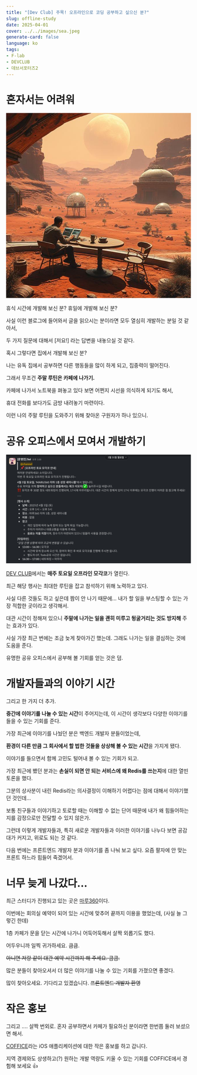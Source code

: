 ```yaml
---
title: "[Dev Club] 주목! 오프라인으로 코딩 공부하고 싶으신 분?"
slug: offline-study
date: 2025-04-01
cover: ../../images/sea.jpeg
generate-card: false
language: ko
tags:
- F-lab
- DEVCLUB
- 데브서포터즈2
---
```


# 혼자서는 어려워


![img.png](./img/img2.png)

휴식 시간에 개발해 보신 분? 휴일에 개발해 보신 분?

사실 이런 블로그에 들어와서 글을 읽으시는 분이라면 모두 열심히 개발하는 분일 것 같아서, 

두 가지 질문에 대해서 [저요!] 라는 답변을 내놓으실 것 같다.

혹시 그렇다면 집에서 개발해 보신 분? 

나는 유독 집에서 공부하면 다른 행동들을 많이 하게 되고, 집중력이 떨어진다. 

그래서 무조건 **주말 루틴은 카페에 나가기.**

카페에 나가서 노트북을 펴놓고 있다 보면 어쩐지 시선을 의식하게 되기도 해서,

휴대 전화를 보다가도 금방 내려놓기 마련이다.

이런 나의 주말 루틴을 도와주기 위해 찾아온 구원자가 하나 있으니.


# 공유 오피스에서 모여서 개발하기 


![img.png](./img/img.png)

[DEV CLUB](https://f-lab.kr/dev-club)에서는 **매주 토요일 오프라인 모각코**가 열린다.

최근 해당 행사는 최대한 루틴을 잡고 참석하기 위해 노력하고 있다. 

사실 다른 것들도 하고 싶은데 짬이 안 나기 때문에... 내가 할 일을 부스팅할 수 있는 가장 적합한 곳이라고 생각해서. 

대관 시간이 정해져 있으니 **주말에 나가는 일을 괜히 미루고 뒹굴거리는 것도 방지해** 주는 효과가 있다.

사실 가장 최근 번에는 조금 늦게 찾아가긴 했는데. 그래도 나가는 일을 결심하는 것에 도움을 준다.

유명한 공유 오피스에서 공부해 볼 기회를 얻는 것은 덤. 

# 개발자들과의 이야기 시간

그리고 한 가지 더 추가. 

**중간에 이야기를 나눌 수 있는 시간**이 주어지는데, 이 시간이 생각보다 다양한 이야기를 들을 수 있는 기회를 준다.

가장 최근에 이야기를 나눴던 분은 백엔드 개발자 분들이었는데, 

**환경이 다른 만큼 그 회사에서 할 법한 것들을 상상해 볼 수 있는 시간**을 가지게 됐다.

이야기를 들으면서 함께 고민도 털어내 볼 수 있는 기회가 되고.

가장 최근에 뵀던 분과는 **손실이 되면 안 되는 서비스에 왜 Redis를 쓰는지**에 대한 열띤 토론을 했다. 

그분의 상사분이 내린 Redis라는 의사결정이 이해하기 어렵다는 점에 대해서 이야기했던 것인데...

보통 친구들과 이야기하고 토로할 때는 이해할 수 없는 단어 때문에 내가 왜 힘들어하는지를 감정으로만 전달할 수 있지 않은가. 

그런데 이렇게 개발자들과, 특히 새로운 개발자들과 이러한 이야기를 나누다 보면 공감대가 커지고, 위로도 되는 것 같다.

다음 번에는 프른트엔드 개발자 분과 이야기를 좀 나눠 보고 싶다. 요즘 팔자에 안 맞는 프론트 하느라 힘들어 죽겠어서. 


# 너무 늦게 나갔다...

최근 스터디가 진행되고 있는 곳은 [마루360](https://www.facebook.com/MARU180ANF)이다. 

이번에는 회의실 예약이 되어 있는 시간에 맞추어 끝까지 이용을 했었는데, (사실 늘 그렇긴 한데)

1층 카페가 문을 닫는 시간에 나가니 어둑어둑해서 살짝 외롭기도 했다.

어두우니까 일찍 귀가하세요. 큼큼. 

~~아니면 저랑 같이 대관 예약 시간까지 해 주세요. 큼큼.~~ 

많은 분들이 찾아오셔서 더 많은 이야기를 나눌 수 있는 기회를 가졌으면 좋겠다.

많이 찾아오세요. 기다리고 있겠습니다. ~~프론트엔드 개발자 환영~~


# 작은 홍보

그리고 .... 살짝 번외로. 혼자 공부하면서 카페가 필요하신 분이라면 한번쯤 둘러 보셨으면 해서.

[COFFICE](https://apps.apple.com/kr/app/coffice/id6450617682)라는 iOS 애플리케이션에 대한 작은 홍보를 하고 갑니다.

지역 경제와도 상생하고(?) 원하는 개발 역량도 키울 수 있는 기회를 COFFICE에서 경험해 보세요 👍
